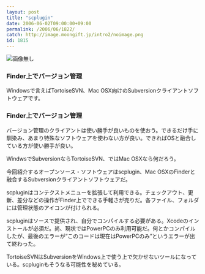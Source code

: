 ```yaml
---
layout: post
title: "scplugin"
date: 2006-06-02T09:00:00+09:00
permalink: /2006/06/1822/
catch: http://image.moongift.jp/intro2/noimage.png
id: 1815
---
```

 ![画像無し](http://image.moongift.jp/intro2/noimage.png "画像無し")
  

### Finder上でバージョン管理
  
Windowsで言えばTortoiseSVN、Mac OSX向けのSubversionクライアントソフトウェアです。  
<!--more-->  

### Finder上でバージョン管理
  

バージョン管理のクライアントは使い勝手が良いものを使おう。できるだけ手に馴染み、あまり特殊なソフトウェアを使わない方が良い。できればOSと融合している方が使い勝手が良い。

  

WindwsでSubversionならTortoiseSVN、ではMac OSXなら何だろう。

  

今回紹介するオープンソース・ソフトウェアはscplugin、Mac OSXのFinderと融合するSubversionクライアントソフトウェアだ。

  

scpluginはコンテクストメニューを拡張して利用できる。チェックアウト、更新、差分などの操作がFinder上でできる手軽さが売りだ。各ファイル、フォルダには管理状態のアイコンが付けられる。

  

scpluginはソースで提供され、自分でコンパイルする必要がある。Xcodeのインストールが必須だ。尚、現状ではPowerPCのみ利用可能だ。何とかコンパイルしたが、最後のエラーが“このコードは現在はPowerPCのみ”というエラーが出て終わった。

  

TortoiseSVNはSubversionをWindows上で使う上で欠かせないツールになっている。scpluginもそうなる可能性を秘めている。

